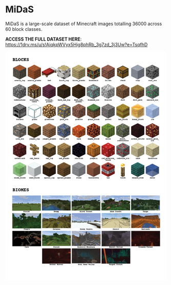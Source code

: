 # MiDaS
MiDaS is a large-scale dataset of Minecraft images totalling 36000 across 60 block classes.

<b>ACCESS THE FULL DATASET HERE</b>: https://1drv.ms/u/s!AiqkpWVyx5Hig8phRb_3g7zd_3j3Uw?e=TsqfhD

<!-- ![alt text](https://github.com/MinecraftDataset/MiDaS/edit/main/Minecraft_Blocks_and_Biomes.png?raw=true)
 -->

![Screenshot](Minecraft_Blocks_and_Biomes.png)
